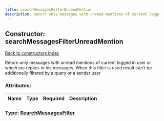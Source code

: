 ```yaml
---
title: searchMessagesFilterUnreadMention
description: Return only messages with unread mentions of current logged in user or which are replies to his messages. When this filter is used result can't be additionally filtered by a query or a sender user
---
```

## Constructor: searchMessagesFilterUnreadMention  
[Back to constructors index](index.md)



Return only messages with unread mentions of current logged in user or which are replies to his messages. When this filter is used result can't be additionally filtered by a query or a sender user

### Attributes:

| Name     |    Type       | Required | Description |
|----------|---------------|----------|-------------|



### Type: [SearchMessagesFilter](../types/SearchMessagesFilter.md)


